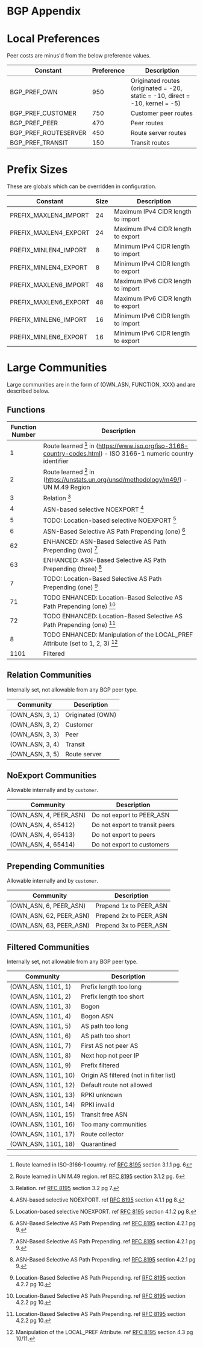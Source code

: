 # BGP Appendix

# Local Preferences

Peer costs are minus'd from the below preference values.

| Constant | Preference | Description |
| --- | --- | --- |
| BGP_PREF_OWN | 950 | Originated routes (originated = -20, static = -10, direct = -10, kernel = -5) |
| BGP_PREF_CUSTOMER | 750 | Customer peer routes |
| BGP_PREF_PEER | 470 | Peer routes |
| BGP_PREF_ROUTESERVER | 450 | Route server routes |
| BGP_PREF_TRANSIT | 150 | Transit routes |


# Prefix Sizes

These are globals which can be overridden in configuration.

| Constant | Size | Description |
| --- | --- | --- |
| PREFIX_MAXLEN4_IMPORT | 24 | Maximum IPv4 CIDR length to import |
| PREFIX_MAXLEN4_EXPORT | 24 | Maximum IPv4 CIDR length to export |
| PREFIX_MINLEN4_IMPORT | 8 | Minimum IPv4 CIDR length to import |
| PREFIX_MINLEN4_EXPORT | 8 | Minimum IPv4 CIDR length to export |
| PREFIX_MAXLEN6_IMPORT | 48 | Maximum IPv6 CIDR length to import |
| PREFIX_MAXLEN6_EXPORT | 48 | Maximum IPv6 CIDR length to export |
| PREFIX_MINLEN6_IMPORT | 16 | Minimum IPv6 CIDR length to import |
| PREFIX_MINLEN6_EXPORT | 16 | Minimum IPv6 CIDR length to export |

# Large Communities

Large communities are in the form of (OWN_ASN, FUNCTION, XXX) and are described below.

## Functions


| Function Number | Description |
| --- | --- |
| 1 | Route learned [^lc-function-1] in (https://www.iso.org/iso-3166-country-codes.html) - ISO 3166-1 numeric country identifier |
| 2 | Route learned [^lc-function-2] in (https://unstats.un.org/unsd/methodology/m49/) - UN M.49 Region |
| 3 | Relation [^lc-function-3] |
| 4 | ASN-based selective NOEXPORT [^lc-function-4] |
| 5 | TODO: Location-based selective NOEXPORT [^lc-function-5] |
| 6 | ASN-Based Selective AS Path Prepending (one) [^lc-function-6] |
| 62 | ENHANCED: ASN-Based Selective AS Path Prepending (two) [^lc-function-6] |
| 63 | ENHANCED: ASN-Based Selective AS Path Prepending (three) [^lc-function-6] |
| 7 | TODO: Location-Based Selective AS Path Prepending (one) [^lc-function-7] |
| 71 | TODO ENHANCED: Location-Based Selective AS Path Prepending (one) [^lc-function-7] |
| 72 | TODO ENHANCED: Location-Based Selective AS Path Prepending (one) [^lc-function-7] |
| 8 | TODO ENHANCED: Manipulation of the LOCAL_PREF Attribute (set to 1, 2, 3) [^lc-function-8] |
| 1101 | Filtered |

[^lc-function-1]: Route learned in ISO-3166-1 country. ref [RFC 8195](https://tools.ietf.org/html/rfc8195) section 3.1.1 pg. 6

[^lc-function-2]: Route learned in UN M.49 region. ref [RFC 8195](https://tools.ietf.org/html/rfc8195) section 3.1.2 pg. 6

[^lc-function-3]: Relation. ref [RFC 8195](https://tools.ietf.org/html/rfc8195) section 3.2 pg 7.

[^lc-function-4]: ASN-based selective NOEXPORT. ref [RFC 8195](https://tools.ietf.org/html/rfc8195) section 4.1.1 pg 8.

[^lc-function-5]: Location-based selective NOEXPORT. ref [RFC 8195](https://tools.ietf.org/html/rfc8195) section 4.1.2 pg 8.

[^lc-function-6]: ASN-Based Selective AS Path Prepending. ref [RFC 8195](https://tools.ietf.org/html/rfc8195) section 4.2.1 pg 9.

[^lc-function-7]: Location-Based Selective AS Path Prepending. ref [RFC 8195](https://tools.ietf.org/html/rfc8195) section 4.2.2 pg 10.

[^lc-function-8]: Manipulation of the LOCAL_PREF Attribute. ref [RFC 8195](https://tools.ietf.org/html/rfc8195) section 4.3 pg 10/11.

## Relation Communities

Internally set, not allowable from any BGP peer type.

| Community | Description |
| --- | --- |
| (OWN_ASN, 3, 1) | Originated (OWN) |
| (OWN_ASN, 3, 2) | Customer |
| (OWN_ASN, 3, 3) | Peer |
| (OWN_ASN, 3, 4) | Transit |
| (OWN_ASN, 3, 5) | Route server |

## NoExport Communities

Allowable internally and by `customer`.

| Community | Description |
| --- | --- |
| (OWN_ASN, 4, PEER_ASN) | Do not export to PEER_ASN |
| (OWN_ASN, 4, 65412) | Do not export to transit peers |
| (OWN_ASN, 4, 65413) | Do not export to peers |
| (OWN_ASN, 4, 65414) | Do not export to customers |

## Prepending Communities

Allowable internally and by `customer`.

| Community | Description |
| --- | --- |
| (OWN_ASN, 6, PEER_ASN) | Prepend 1x to PEER_ASN |
| (OWN_ASN, 62, PEER_ASN) | Prepend 2x to PEER_ASN |
| (OWN_ASN, 63, PEER_ASN) | Prepend 3x to PEER_ASN |

## Filtered Communities

Internally set, not allowable from any BGP peer type.

| Community | Description |
| --- | --- |
| (OWN_ASN, 1101, 1) | Prefix length too long |
| (OWN_ASN, 1101, 2) | Prefix length too short |
| (OWN_ASN, 1101, 3) | Bogon |
| (OWN_ASN, 1101, 4) | Bogon ASN |
| (OWN_ASN, 1101, 5) | AS path too long |
| (OWN_ASN, 1101, 6) | AS path too short |
| (OWN_ASN, 1101, 7) | First AS not peer AS |
| (OWN_ASN, 1101, 8) | Next hop not peer IP |
| (OWN_ASN, 1101, 9) | Prefix filtered |
| (OWN_ASN, 1101, 10) | Origin AS filtered (not in filter list) |
| (OWN_ASN, 1101, 12) | Default route not allowed |
| (OWN_ASN, 1101, 13) | RPKI unknown |
| (OWN_ASN, 1101, 14) | RPKI invalid |
| (OWN_ASN, 1101, 15) | Transit free ASN |
| (OWN_ASN, 1101, 16) | Too many communities |
| (OWN_ASN, 1101, 17) | Route collector |
| (OWN_ASN, 1101, 18) | Quarantined |

